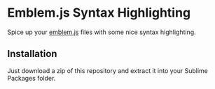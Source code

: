 # Emblem.js Syntax Highlighting
Spice up your [emblem.js](http://emblemjs.com) files with some nice syntax highlighting.

## Installation
Just download a zip of this repository and extract it into your Sublime Packages folder.